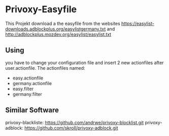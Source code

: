 Privoxy-Easyfile
=============================

This Projekt download a the easyfile from the websites https://easylist-downloads.adblockplus.org/easylistgermany.txt and http://adblockplus.mozdev.org/easylist/easylist.txt

Using
-----------------------------
you have to change your configuration file and insert 2 new actionfiles after user.actionfile.
The actionfiles named:
- easy.actionfile
- germany.actionfile
- easy.filter
- germany.filter

Similar Software
-----------------------------
privoxy-blackliste: https://github.com/andrwe/privoxy-blocklist.git
privoxy-adblock: https://github.com/skroll/privoxy-adblock.git
